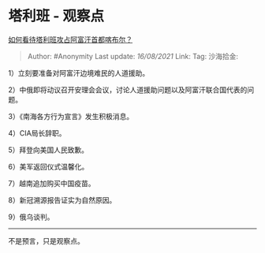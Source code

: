 # 塔利班 - 观察点
[如何看待塔利班攻占阿富汗首都喀布尔？](https://www.zhihu.com/question/479782070/answer/2062739282)

> Author: #Anonymity
> Last update: *16/08/2021*
> Link:
> Tag:
> 沙海拾金:

1）立刻要准备对阿富汗边境难民的人道援助。

2）中俄即将动议召开安理会会议，讨论人道援助问题以及阿富汗联合国代表的问题。

3）《南海各方行为宣言》发生积极消息。

4）CIA局长辞职。

5）拜登向美国人民致歉。

6）美军返回仪式温馨化。

7）越南追加购买中国疫苗。

8）新冠溯源报告证实为自然原因。

9）俄乌谈判。

---

不是预言，只是观察点。
